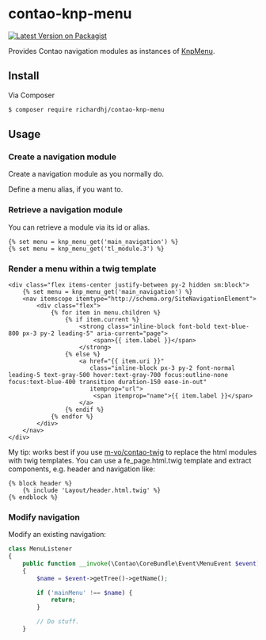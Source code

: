 # contao-knp-menu

[![Latest Version on Packagist][ico-version]][link-packagist]

Provides Contao navigation modules as instances of [KnpMenu](https://github.com/KnpLabs/KnpMenuBundle).


## Install

Via Composer

``` bash
$ composer require richardhj/contao-knp-menu
```

## Usage

### Create a navigation module

Create a navigation module as you normally do.

Define a menu alias, if you want to.

### Retrieve a navigation module

You can retrieve a module via its id or alias.

```twig
{% set menu = knp_menu_get('main_navigation') %}
{% set menu = knp_menu_get('tl_module.3') %}
```


### Render a menu within a twig template

```twig
<div class="flex items-center justify-between py-2 hidden sm:block">
    {% set menu = knp_menu_get('main_navigation') %}
    <nav itemscope itemtype="http://schema.org/SiteNavigationElement">
        <div class="flex">
            {% for item in menu.children %}
                {% if item.current %}
                    <strong class="inline-block font-bold text-blue-800 px-3 py-2 leading-5" aria-current="page">
                        <span>{{ item.label }}</span>
                    </strong>
                {% else %}
                    <a href="{{ item.uri }}"
                       class="inline-block px-3 py-2 font-normal leading-5 text-gray-500 hover:text-gray-700 focus:outline-none focus:text-blue-400 transition duration-150 ease-in-out"
                       itemprop="url">
                        <span itemprop="name">{{ item.label }}</span>
                    </a>
                {% endif %}
            {% endfor %}
        </div>
    </nav>
</div>
```

My tip: works best if you use [m-vo/contao-twig](https://github.com/m-vo/contao-twig/) to replace the html modules with twig templates. You can use a fe_page.html.twig template and extract components, e.g. header and navigation like: 

```twig
{% block header %}
    {% include 'Layout/header.html.twig' %}
{% endblock %}
```

### Modify navigation

Modify an existing navigation:

```php
class MenuListener
{
    public function __invoke(\Contao\CoreBundle\Event\MenuEvent $event): void
    {
        $name = $event->getTree()->getName();

        if ('mainMenu' !== $name) {
            return;
        }

        // Do stuff.
    }
```


[ico-version]: https://img.shields.io/packagist/v/richardhj/contao-knp-menu.svg?style=flat-square
[ico-license]: https://img.shields.io/badge/license-LGPL-brightgreen.svg?style=flat-square
[ico-dependencies]: https://www.versioneye.com/php/richardhj:contao-knp-menu/badge.svg?style=flat-square

[link-packagist]: https://packagist.org/packages/richardhj/contao-knp-menu
[link-dependencies]: https://www.versioneye.com/php/richardhj:contao-knp-menu
